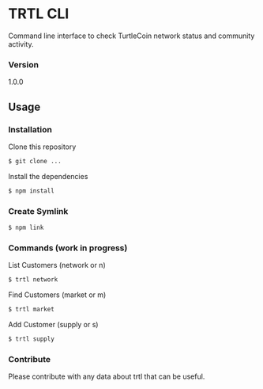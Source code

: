 # TRTL CLI

Command line interface to check TurtleCoin network status and community activity.

### Version
1.0.0

## Usage

### Installation

Clone this repository

```sh
$ git clone ...
```

Install the dependencies

```sh
$ npm install
```

### Create Symlink

```sh
$ npm link
```

### Commands (work in progress)

List Customers (network or n)
```sh
$ trtl network
```

Find Customers (market or m)
```sh
$ trtl market
```

Add Customer (supply or s)
```sh
$ trtl supply
```

### Contribute

Please contribute with any data about trtl that can be useful. 